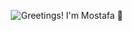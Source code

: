 <p align="center">
  <img src="https://github.com/matyo91/matyo91/raw/main/assets/github.gif" alt="Greetings! I'm Mostafa 👋">
</p>
<!--
**mad-lad1/mad-lad1** is a ✨ _special_ ✨ repository because its `README.md` (this file) appears on your GitHub profile.

Here are some ideas to get you started:

- 🔭 I’m currently working on ...
- 🌱 I’m currently learning ...
- 👯 I’m looking to collaborate on ...
- 🤔 I’m looking for help with ...
- 💬 Ask me about ...
- 📫 How to reach me: ...
- 😄 Pronouns: ...
- ⚡ Fun fact: ...
-->
